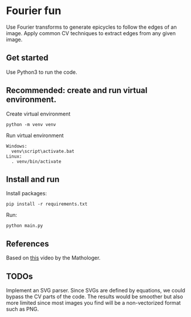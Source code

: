 # Fourier fun

Use Fourier transforms to generate epicycles to follow the edges of an image. Apply common CV techniques to extract edges from any given image.

## Get started

Use Python3 to run the code.

## Recommended: create and run virtual environment.

Create virtual environment

```
python -m venv venv
```

Run virtual environment

```
Windows:
  venv\script\activate.bat
Linux:
  . venv/bin/activate
```

## Install and run

Install packages:

```
pip install -r requirements.txt
```

Run:

```
python main.py
```

## References

Based on [this](https://www.youtube.com/watch?v=qS4H6PEcCCA) video by the Mathologer.

## TODOs

Implement an SVG parser. Since SVGs are defined by equations, we could bypass the CV parts of the code. The results would be smoother but also more limited since most images you find will be a non-vectorized format such as PNG.
